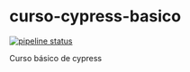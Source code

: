 # curso-cypress-basico

[![pipeline status](https://gitlab.com/jdsmoreira/curso-cypress-basico/badges/main/pipeline.svg)](https://gitlab.com/jdsmoreira/curso-cypress-basico/-/commits/main)

Curso básico de cypress